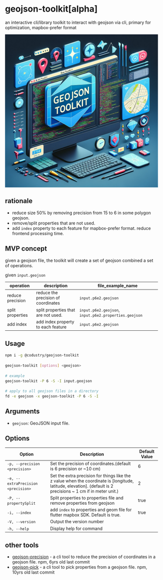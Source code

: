 # geojson-toolkit[alpha]

an interactive cli/library toolkit to interact with geojson via cli, primary for optimization, mapbox-prefer format

![cover](assets/cover.webp)

## rationale

- reduce size 50% by removing precision from 15 to 6 in some polygon geojson.
- remove/split properties that are not used.
- add `index` property to each feature for mapbox-prefer format. reduce frontend processing time.

## MVP concept

given a geojson file, the toolkit will create a set of geojson combined a set of operations.

given `input.geojson`

| operation                                 | description                         | file_example_name                                     |
| ----------------------------------------- | ----------------------------------- | ----------------------------------------------------- |
| reduce precision  | reduce the precision of coordinates | `input.p6e2.geojson`                                  |
| split properties                          | split properties that are not used. | `input.p6e2.geojson`, `input.p6e2.properties.geojson` |
| add index                                 | add index property to each feature  | `input.p6e2.geojson`                                  |

## Usage

```sh
npm i -g @codustry/geojson-toolkit

geojson-toolkit [options] <geojson>

# example
geojson-toolkit -P 6 -S -I input.geojson

# apply to all geojson files in a directory
fd -e geojson -x geojson-toolkit -P 6 -S -I 
```

## Arguments

- `geojson`: GeoJSON input file.

## Options

| Option                      | Description                                                                 | Default Value |
| --------------------------- | --------------------------------------------------------------------------- | ------------- |
| `-p, --precision <precision>` | Set the precision of coordinates.(default is 6 precision or ~10 cm)      | 6             |
| `-e, --extraPrecision <precision>` | Set the extra precision for things like the z value when the coordinate is [longitude, latitude, elevation].  (default is 2 precisions ~ 1 cm if in meter unit.) | 2             |
| `-P, --propertySplit`               | Split properties to properties file and remove properties from geojson       |  true             |
| `-i, --index`          | add `index` to properties and geom file for flutter mapbox SDK.  Default is true.                       | true          |
| `-V, --version`             | Output the version number                                                   |               |
| `-h, --help`                | Display help for command                                                    |               |


## other tools

- [geojson-precision](https://github.com/jczaplew/geojson-precision) - a cli tool to reduce the precision of coordinates in a geojson file. npm, 6yrs old last commit
- [geojson-pick](https://github.com/node-geojson/geojson-pick) - a cli tool to pick properties from a geojson file. npm, 10yrs old last commit
